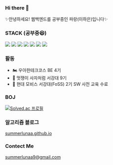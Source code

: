 ### Hi there 👋
✨안녕하세요! 웹백엔드를 공부중인 파랑(이하은)입니다✨

### STACK (공부중😆)
<img src="https://img.shields.io/badge/Java-007396?style=flat-square&logo=Java&logoColor=white" />  <img src="https://img.shields.io/badge/Python-3766AB?style=flat-square&logo=Python&logoColor=white" />  <img src="https://img.shields.io/badge/Spring-6DB33F?style=flat-square&logo=Spring&logoColor=white" />  <img src="https://img.shields.io/badge/Django-092E20?style=flat-square&logo=Django&logoColor=white" />  <img src="https://img.shields.io/badge/Git-F05032?style=flat-square&logo=Git&logoColor=white" />  <img src="https://img.shields.io/badge/GitHub-181717?style=flat-square&logo=GitHub&logoColor=white" />  <img src="https://img.shields.io/badge/MySQL-4479A1?style=flat-square&logo=MySQL&logoColor=white" />

### 활동
- 🏍 우아한테크코스 BE 4기
- 🦁 멋쟁이 사자처럼 서강대 9기
- 🚗 현대 모비스 서강대(FoSS) 2기 SW 사전 교육 수료

### BOJ
[![Solved.ac
프로필](http://mazassumnida.wtf/api/v2/generate_badge?boj=summerluna)](https://solved.ac/summerluna)

### 알고리즘 블로그
[summerlunaa.github.io](https://summerlunaa.github.io/)

### Contect Me
summerlunaa9@gmail.com
